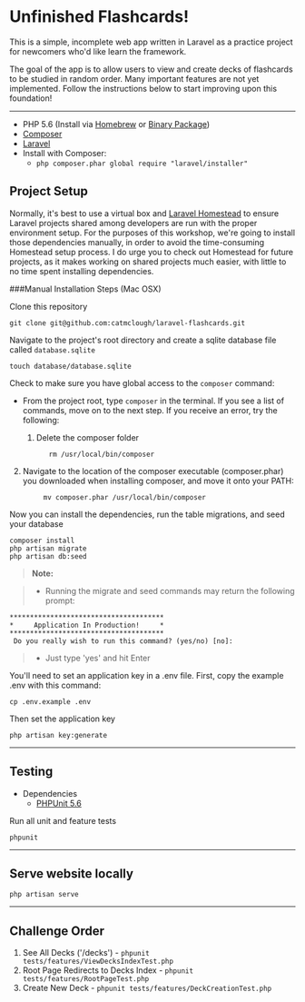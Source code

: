 Unfinished Flashcards!
===================
This is a simple, incomplete web app written in Laravel as a practice project for newcomers who'd like learn the framework.

The goal of the app is to allow users to view and create decks of flashcards to be studied in random order. Many important features are not yet implemented. Follow the instructions below to start improving upon this foundation!

----------
  - PHP 5.6 (Install via [Homebrew](https://ryanwinchester.ca/posts/install-php-5-6-in-osx-10-with-homebrew) or [Binary Package](https://jason.pureconcepts.net/2016/09/upgrade-php-mac-os-x/))
  - [Composer](https://getcomposer.org/download)
  - [Laravel](https://laravel.com/docs/5.3#installation)
  - Install with Composer:
    - `php composer.phar global require "laravel/installer"`

Project Setup
-------------
Normally, it's best to use a virtual box and [Laravel Homestead](https://laravel.com/docs/5.3/homestead) to ensure Laravel projects shared among developers are run with the proper environment setup. For the purposes of this workshop, we're going to install those dependencies manually, in order to avoid the time-consuming Homestead setup process. I do urge you to check out Homestead for future projects, as it makes working on shared projects much easier, with little to no time spent installing dependencies.


###Manual Installation Steps (Mac OSX)

Clone this repository

    git clone git@github.com:catmclough/laravel-flashcards.git

Navigate to the project's root directory and create a sqlite database file called `database.sqlite`

    touch database/database.sqlite

Check to make sure you have global access to the `composer` command:

- From the project root, type `composer` in the terminal. If you see a list of commands, move on to the next step. If you receive an error, try the following:
  1. Delete the composer folder

			rm /usr/local/bin/composer
2. Navigate to the location of the composer executable (composer.phar) you downloaded when installing composer, and move it onto your PATH:

		    mv composer.phar /usr/local/bin/composer


Now you can install the dependencies, run the table migrations, and seed your database

    composer install
    php artisan migrate
    php artisan db:seed
> **Note:**

> - Running the migrate and seed commands may return the following prompt:

  	**************************************
  	*     Application In Production!     *
  	**************************************
  	 Do you really wish to run this command? (yes/no) [no]:

> - Just type 'yes' and hit Enter

You'll need to set an application key in a .env file. First, copy the example .env with this command:

    cp .env.example .env

Then set the application key

    php artisan key:generate

----------
Testing
-------------

- Dependencies
  - [PHPUnit 5.6](https://phpunit.de/getting-started.html)

Run all unit and feature tests

    phpunit

-----------
Serve website locally
-----------

    php artisan serve


-------
Challenge Order
-------
  1. See All Decks ('/decks')
    - `phpunit tests/features/ViewDecksIndexTest.php`
  2. Root Page Redirects to Decks Index
    - `phpunit tests/features/RootPageTest.php`
  3. Create New Deck
    - `phpunit tests/features/DeckCreationTest.php`
